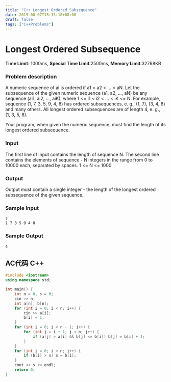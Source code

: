 ```yaml
---
title: "C++ Longest Ordered Subsequence"
date: 2019-08-07T15:15:18+08:00
draft: false
tags: ["C++Problems"]
---
```


# Longest Ordered Subsequence

**Time Limit**: 1000ms, **Special Time Limit**:2500ms, **Memory Limit**:32768KB

### **Problem description**

A numeric sequence of ai is ordered if a1 < a2 < ... < aN. Let the subsequence of the given numeric sequence (a1, a2, ..., aN) be any sequence (ai1, ai2, ..., aiK), where 1 <= i1 < i2 < ... < iK <= N. For example, sequence (1, 7, 3, 5, 9, 4, 8) has ordered subsequences, e. g., (1, 7), (3, 4, 8) and many others. All longest ordered subsequences are of length 4, e. g., (1, 3, 5, 8).

Your program, when given the numeric sequence, must find the length of its longest ordered subsequence.

### **Input**

The first line of input contains the length of sequence N. The second line contains the elements of sequence - N integers in the range from 0 to 10000 each, separated by spaces. 1 <= N <= 1000 

### **Output**

Output must contain a single integer - the length of the longest ordered subsequence of the given sequence. 

### **Sample Input**
	7
	1 7 3 5 9 4 8
### **Sample Output**
	4
## AC代码 C++

```cpp
#include <iostream>
using namespace std;

int main() {
	int n = 0, s = 0;
	cin >> n;
	int a[n], b[n];
	for (int i = 0; i < n; i++) {
		cin >> a[i];
		b[i] = 1;
	}
	for (int i = 0; i < n - 1; i++) {
		for (int j = i + 1; j < n; j++) {
			if (a[j] > a[i] && b[j] <= b[i]) b[j] = b[i] + 1;
		}
	}
	for (int i = 0; i < n; i++) {
		if (b[i] > s) s = b[i];
	}
	cout << s << endl;
	return 0;
}
```